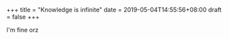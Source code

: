 +++
title = "Knowledge is infinite"
date = 2019-05-04T14:55:56+08:00
draft = false
+++

I'm fine orz
